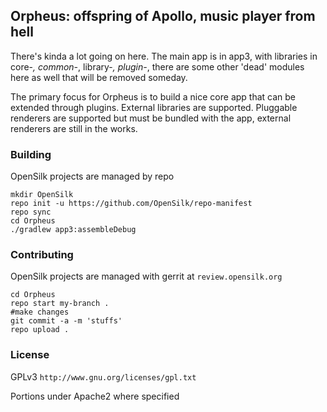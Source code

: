 ## Orpheus: offspring of Apollo, music player from hell

There's kinda a lot going on here. The main app is in app3, with libraries in core-*, common-*, library-*,
plugin-*, there are some other 'dead' modules here as well that will be removed someday.

The primary focus for Orpheus is to build a nice core app that can be extended through
plugins. External libraries are supported. Pluggable renderers are supported but must be bundled
with the app, external renderers are still in the works.

### Building

OpenSilk projects are managed by repo

    mkdir OpenSilk
    repo init -u https://github.com/OpenSilk/repo-manifest
    repo sync
    cd Orpheus
    ./gradlew app3:assembleDebug

### Contributing

OpenSilk projects are managed with gerrit at `review.opensilk.org`

    cd Orpheus
    repo start my-branch .
    #make changes
    git commit -a -m 'stuffs'
    repo upload .

### License

GPLv3 `http://www.gnu.org/licenses/gpl.txt`

Portions under Apache2 where specified
